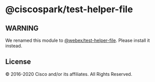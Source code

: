 # @ciscospark/test-helper-file

## WARNING

We renamed this module to [@webex/test-helper-file](https://www.npmjs.com/package/@webex/test-helper-file). Please install it instead.

## License

© 2016-2020 Cisco and/or its affiliates. All Rights Reserved.
